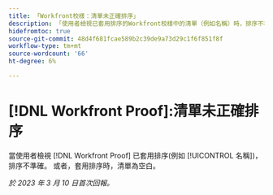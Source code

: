 ```yaml
---
title: 「Workfront校樣：清單未正確排序」
description: 「使用者檢視已套用排序的Workfront校樣中的清單（例如名稱）時，排序不準確。」
hidefromtoc: true
source-git-commit: 48d4f681fcae589b2c39de9a73d29c1f6f851f8f
workflow-type: tm+mt
source-wordcount: '66'
ht-degree: 6%

---
```



# [!DNL Workfront Proof]:清單未正確排序

當使用者檢視 [!DNL Workfront Proof] 已套用排序(例如 [!UICONTROL 名稱])，排序不準確。 或者，套用排序時，清單為空白。

_於 2023 年 3 月 10 日首次回報。_

